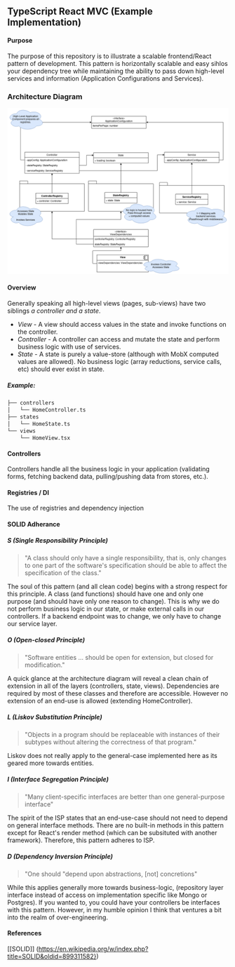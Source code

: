 ## TypeScript React MVC (Example Implementation)
#### Purpose
The purpose of this repository is to illustrate a scalable frontend/React pattern of development. This pattern is horizontally scalable and easy sihlos your dependency tree while maintaining the ability to pass down high-level services and information (Application Configurations and Services).
### Architecture Diagram
![architecture](./documentation/architecture.png)
#### Overview
Generally speaking all high-level views (pages, sub-views) have two siblings _a controller and a state_.
* _View_ - A view should access values in the state and invoke functions on the controller. 
* _Controller_ - A controller can access and mutate the state and perform business logic with use of services.
* _State_ - A state is purely a value-store (although with MobX computed values are allowed). No business logic (array reductions, service calls, etc) should ever exist in state.
##### Example:
```
├── controllers
│   └── HomeController.ts
├── states
│   └── HomeState.ts
└── views
    └── HomeView.tsx
```
#### Controllers
Controllers handle all the business logic in your application (validating forms, fetching backend data, pulling/pushing data from stores, etc.).
#### Registries / DI
The use of registries and dependency injection 
#### SOLID Adherance
##### S (Single Responsibility Principle)
> "A class should only have a single responsibility, that is, only changes to one part of the software's specification should be able to affect the specification of the class."

The soul of this pattern (and all clean code) begins with a strong respect for this principle. A class (and functions) should have one and only one purpose (and should have only one reason to change). This is why we do not perform business logic in our state, or make external calls in our controllers. If a backend endpoint was to change, we only have to change our service layer.
##### O (Open-closed Principle)
> "Software entities ... should be open for extension, but closed for modification."

A quick glance at the architecture diagram will reveal a clean chain of extension in all of the layers (controllers, state, views). Dependencies are required by most of these classes and therefore are accessible. However no extension of an end-use is allowed (extending HomeController).
##### L (Liskov Substitution Principle)
> "Objects in a program should be replaceable with instances of their subtypes without altering the correctness of that program."

Liskov does not really apply to the general-case implemented here as its geared more towards entities.
##### I (Interface Segregation Principle)
> "Many client-specific interfaces are better than one general-purpose interface"

The spirit of the ISP states that an end-use-case should not need to depend on general interface methods. There are no built-in methods in this pattern except for React's render method (which can be subsituted with another framework). Therefore, this pattern adheres to ISP.
##### D (Dependency Inversion Principle)
> "One should "depend upon abstractions, \[not\] concretions"

While this applies generally more towards business-logic, (repository layer interface instead of access on implementation specific like Mongo or Postgres). If you wanted to, you could have your controllers be interfaces with this pattern.  However, in my humble opinion I think that ventures a bit into the realm of over-engineering.

#### References
[[SOLID]] (https://en.wikipedia.org/w/index.php?title=SOLID&oldid=899311582})